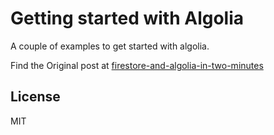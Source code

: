 # Getting started with Algolia
 A couple of examples to get started with algolia.

 Find the Original post at [firestore-and-algolia-in-two-minutes](https://thecloudfunction.com/blog/firestore-and-algolia-in-two-minutes/)

## License
MIT